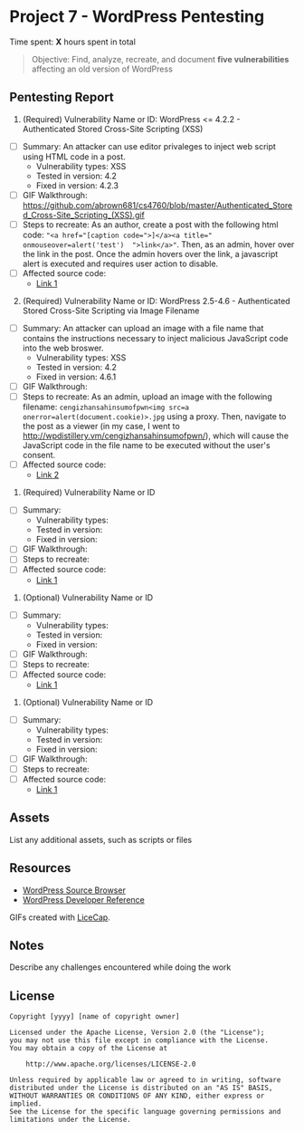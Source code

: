 # Project 7 - WordPress Pentesting

Time spent: **X** hours spent in total

> Objective: Find, analyze, recreate, and document **five vulnerabilities** affecting an old version of WordPress

## Pentesting Report

1. (Required) Vulnerability Name or ID: WordPress <= 4.2.2 - Authenticated Stored Cross-Site Scripting (XSS)
  - [ ] Summary: An attacker can use editor privaleges to inject web script using HTML code in a post.
    - Vulnerability types: XSS
    - Tested in version: 4.2
    - Fixed in version: 4.2.3
  - [ ] GIF Walkthrough: https://github.com/abrown681/cs4760/blob/master/Authenticated_Stored_Cross-Site_Scripting_(XSS).gif
  - [ ] Steps to recreate: As an author, create a post with the following html code: `"<a href="[caption code=">]</a><a title=" onmouseover=alert('test')  ">link</a>"`. Then, as an admin, hover over the link in the post. Once the admin hovers over the link, a javascript alert is executed and requires user action to disable.
  - [ ] Affected source code: 
    - [Link 1](https://klikki.fi/adv/wordpress3.html)
2. (Required) Vulnerability Name or ID: WordPress 2.5-4.6 - Authenticated Stored Cross-Site Scripting via Image Filename
  - [ ] Summary: An attacker can upload an image with a file name that contains the instructions necessary to inject malicious JavaScript code into the web broswer.
    - Vulnerability types: XSS
    - Tested in version: 4.2
    - Fixed in version: 4.6.1
  - [ ] GIF Walkthrough: 
  - [ ] Steps to recreate: As an admin, upload an image with the following filename: `cengizhansahinsumofpwn<img src=a onerror=alert(document.cookie)>.jpg` using a proxy. Then, navigate to the post as a viewer (in my case, I went to http://wpdistillery.vm/cengizhansahinsumofpwn/), which will cause the JavaScript code in the file name to be executed without the user's consent.
  - [ ] Affected source code:
    - [Link 2](https://sumofpwn.nl/advisory/2016/persistent_cross_site_scripting_vulnerability_in_wordpress_due_to_unsafe_processing_of_file_names.html)
1. (Required) Vulnerability Name or ID
  - [ ] Summary: 
    - Vulnerability types:
    - Tested in version:
    - Fixed in version: 
  - [ ] GIF Walkthrough: 
  - [ ] Steps to recreate: 
  - [ ] Affected source code:
    - [Link 1](https://core.trac.wordpress.org/browser/tags/version/src/source_file.php)
1. (Optional) Vulnerability Name or ID
  - [ ] Summary: 
    - Vulnerability types:
    - Tested in version:
    - Fixed in version: 
  - [ ] GIF Walkthrough: 
  - [ ] Steps to recreate: 
  - [ ] Affected source code:
    - [Link 1](https://core.trac.wordpress.org/browser/tags/version/src/source_file.php)
1. (Optional) Vulnerability Name or ID
  - [ ] Summary: 
    - Vulnerability types:
    - Tested in version:
    - Fixed in version: 
  - [ ] GIF Walkthrough: 
  - [ ] Steps to recreate: 
  - [ ] Affected source code:
    - [Link 1](https://core.trac.wordpress.org/browser/tags/version/src/source_file.php) 

## Assets

List any additional assets, such as scripts or files

## Resources

- [WordPress Source Browser](https://core.trac.wordpress.org/browser/)
- [WordPress Developer Reference](https://developer.wordpress.org/reference/)

GIFs created with [LiceCap](http://www.cockos.com/licecap/).

## Notes

Describe any challenges encountered while doing the work

## License

    Copyright [yyyy] [name of copyright owner]

    Licensed under the Apache License, Version 2.0 (the "License");
    you may not use this file except in compliance with the License.
    You may obtain a copy of the License at

        http://www.apache.org/licenses/LICENSE-2.0

    Unless required by applicable law or agreed to in writing, software
    distributed under the License is distributed on an "AS IS" BASIS,
    WITHOUT WARRANTIES OR CONDITIONS OF ANY KIND, either express or implied.
    See the License for the specific language governing permissions and
    limitations under the License.
